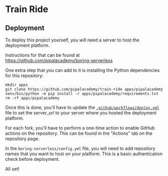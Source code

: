 # Train Ride

## Deployment

To deploy this project yourself, you will need a server to host the deployment platform.

Instructions for that can be found at https://github.com/pipalacademy/boring-serverless

One extra step that you can add to it is installing the Python dependencies for this
repository:

```
mkdir apps
git clone https://github.com/pipalacademy/train-ride apps/pipalacademy
venv/bin/python -m pip install -r apps/pipalacademy/requirements.txt
rm -rf apps/pipalacademy
```

Once this is done, you'll have to update the
[`.github/workflows/deploy.yml`](.github/workflows/deploy.yml) file to set the server_url
to your server where you hosted the deployment platform.

For each fork, you'll have to perform a one-time action to enable GitHub actions on the
repository. This can be found in the "Actions" tab on the repository page.

In the `boring-serverless/config.yml` file, you will need to add repository names that
you want to host on your platform. This is a basic authentication check before deployment.

All set!
